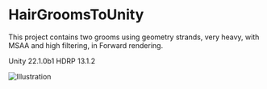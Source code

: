 # HairGroomsToUnity
This project contains two grooms using geometry strands, very heavy, with MSAA and high filtering, in Forward rendering.

Unity 22.1.0b1
HDRP 13.1.2

![Illustration](Capture.png)
